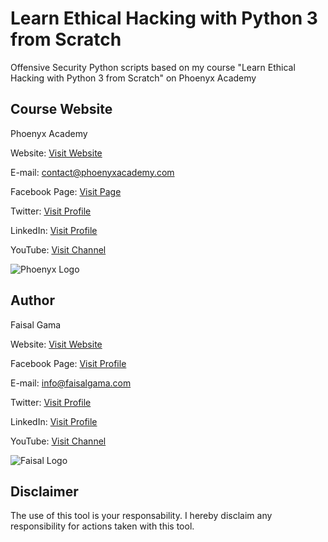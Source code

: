 # Learn Ethical Hacking with Python 3 from Scratch

Offensive Security Python scripts based on my course "Learn Ethical Hacking with Python 3 from Scratch" on Phoenyx Academy


## Course Website

Phoenyx Academy

Website: [Visit Website](https://phoenyxacademy.com/ "Website")   

E-mail: contact@phoenyxacademy.com

Facebook Page: [Visit Page](https://web.facebook.com/phoenyxacademy/?modal=admin_todo_tour "Facebook Page")   

Twitter: [Visit Profile](https://twitter.com/2phoenyxacademy "Twitter") 

LinkedIn: [Visit Profile](https://www.linkedin.com/company/phoenyx-academy/?viewAsMember=true "LinkedIn") 

YouTube: [Visit Channel](https://www.youtube.com/c/PhoenyxAcademy?sub_confirmation=1 "YouTube")

![Phoenyx Logo](https://phoenyxacademy.com/wp-content/uploads/2020/06/All-logos-150x150.png "Phoenyx Academy Logo")





## Author

Faisal Gama

Website: [Visit Website](https://faisalgama.com/ "Website")   

Facebook Page: [Visit Profile](https://web.facebook.com/2faisalgama/ "Facebook Page") 

E-mail: info@faisalgama.com

Twitter: [Visit Profile](https://twitter.com/2faisalgama "Twitter") 

LinkedIn: [Visit Profile](https://www.linkedin.com/in/2faisalgama/ "LinkedIn") 

YouTube: [Visit Channel](https://www.youtube.com/channel/UCYRIwpAwEbY9hFw7iet05kQ?view_as=subscriber&pbjreload=10 "YouTube")

![Faisal Logo](https://faisalgama.com/wp-content/uploads/cropped-Faisal_Gama_Logo-110x131.png "Faisal Gama Logo")

## Disclaimer

The use of this tool is your responsability. I hereby disclaim any responsibility for actions taken with this tool.
